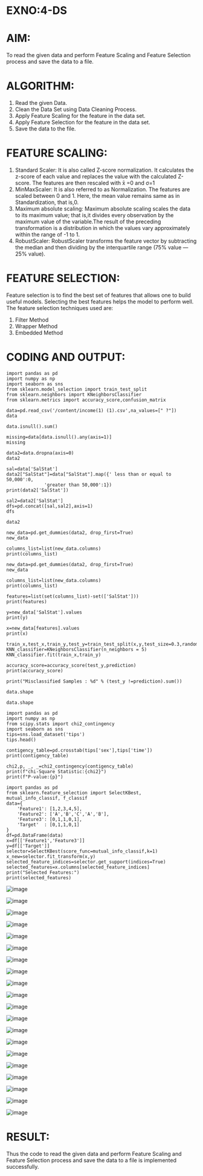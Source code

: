# EXNO:4-DS
# AIM:
To read the given data and perform Feature Scaling and Feature Selection process and save the
data to a file.

# ALGORITHM:
1. Read the given Data.
2. Clean the Data Set using Data Cleaning Process.
3. Apply Feature Scaling for the feature in the data set.
4. Apply Feature Selection for the feature in the data set.
5. Save the data to the file.

# FEATURE SCALING:
1. Standard Scaler: It is also called Z-score normalization. It calculates the z-score of each value and replaces the value with the calculated Z-score. The features are then rescaled with x̄ =0 and σ=1
2. MinMaxScaler: It is also referred to as Normalization. The features are scaled between 0 and 1. Here, the mean value remains same as in Standardization, that is,0.
3. Maximum absolute scaling: Maximum absolute scaling scales the data to its maximum value; that is,it divides every observation by the maximum value of the variable.The result of the preceding transformation is a distribution in which the values vary approximately within the range of -1 to 1.
4. RobustScaler: RobustScaler transforms the feature vector by subtracting the median and then dividing by the interquartile range (75% value — 25% value).

# FEATURE SELECTION:
Feature selection is to find the best set of features that allows one to build useful models. Selecting the best features helps the model to perform well.
The feature selection techniques used are:
1. Filter Method
2. Wrapper Method
3. Embedded Method

# CODING AND OUTPUT:

```
import pandas as pd
import numpy as np
import seaborn as sns
from sklearn.model_selection import train_test_split
from sklearn.neighbors import KNeighborsClassifier
from sklearn.metrics import accuracy_score,confusion_matrix

data=pd.read_csv('/content/income(1) (1).csv',na_values=[" ?"])
data

data.isnull().sum()

missing=data[data.isnull().any(axis=1)]
missing

data2=data.dropna(axis=0)
data2

sal=data['SalStat']
data2["SalStat"]=data["SalStat"].map({' less than or equal to 50,000':0,
              'greater than 50,000':1})
print(data2['SalStat'])

sal2=data2['SalStat']
dfs=pd.concat([sal,sal2],axis=1)
dfs

data2

new_data=pd.get_dummies(data2, drop_first=True)
new_data

columns_list=list(new_data.columns)
print(columns_list)

new_data=pd.get_dummies(data2, drop_first=True)
new_data

columns_list=list(new_data.columns)
print(columns_list)

features=list(set(columns_list)-set(['SalStat']))
print(features)

y=new_data['SalStat'].values
print(y)

x=new_data[features].values
print(x)

train_x,test_x,train_y,test_y=train_test_split(x,y,test_size=0.3,random_state=0)
KNN_classifier=KNeighborsClassifier(n_neighbors = 5)
KNN_classifier.fit(train_x,train_y)

accuracy_score=accuracy_score(test_y,prediction)
print(accuracy_score)

print("Misclassified Samples : %d" % (test_y !=prediction).sum())

data.shape

data.shape

import pandas as pd
import numpy as np
from scipy.stats import chi2_contingency
import seaborn as sns
tips=sns.load_dataset('tips')
tips.head()

contigency_table=pd.crosstab(tips['sex'],tips['time'])
print(contigency_table)

chi2,p, _, _=chi2_contingency(contigency_table)
print(f"chi-Square Statistic:{chi2}")
print(f"P-value:{p}")

import pandas as pd
from sklearn.feature_selection import SelectKBest, mutual_info_classif, f_classif
data={
    'Feature1': [1,2,3,4,5],
    'Feature2': ['A','B','C','A','B'],
    'Feature3': [0,1,1,0,1],
    'Target'  : [0,1,1,0,1]
}
df=pd.DataFrame(data)
x=df[['Feature1','Feature3']]
y=df[['Target']]
selector=SelectKBest(score_func=mutual_info_classif,k=1)
x_new=selector.fit_transform(x,y)
selected_feature_indices=selector.get_support(indices=True)
selected_features=x.columns[selected_feature_indices]
print("Selected Features:")
print(selected_features)
```
![image](https://github.com/user-attachments/assets/273ed690-3c9d-4d13-b90c-889d1045743b)

![image](https://github.com/user-attachments/assets/b29c513b-8e1a-4edf-991e-4e5180a04682)

![image](https://github.com/user-attachments/assets/49ac6619-4d50-495b-8157-5f094ca9f16f)

![image](https://github.com/user-attachments/assets/9ca80531-3bdb-409b-8222-d3e9fa40162d)

![image](https://github.com/user-attachments/assets/90da8d0c-17ee-4972-a3cf-1de6b9584507)

![image](https://github.com/user-attachments/assets/cf06a3f2-00a9-4b62-ac32-622ba69f2e45)

![image](https://github.com/user-attachments/assets/cf541996-6c63-4cee-8de1-ad07b2ef1ead)

![image](https://github.com/user-attachments/assets/bd47d21d-1f13-4ed4-bf22-21e65fccc2c1)

![image](https://github.com/user-attachments/assets/0c3eb551-8668-4ae1-9d51-956afc712885)

![image](https://github.com/user-attachments/assets/a6db6a8d-cebe-428d-9f8e-0250061047c2)

![image](https://github.com/user-attachments/assets/778f0a48-5514-48f9-9d62-9ff39bcfdeac)

![image](https://github.com/user-attachments/assets/1f11a269-3e36-4b43-b693-d56e9600e886)

![image](https://github.com/user-attachments/assets/c29e9377-85ba-4de0-8270-25048e95a95f)

![image](https://github.com/user-attachments/assets/3f1604b4-0f74-46f0-84a1-72b471c498be)

![image](https://github.com/user-attachments/assets/dd219b3d-d04f-4453-9f57-b05631d08d32)

![image](https://github.com/user-attachments/assets/8dbbc0d3-24d1-4d19-aa73-00559bf4f61f)

![image](https://github.com/user-attachments/assets/a7448405-74ea-4107-a971-8f0496f1eaa8)

![image](https://github.com/user-attachments/assets/b0bec49e-b96c-4194-9494-98bc105d9555)

![image](https://github.com/user-attachments/assets/49fb8ab2-2d29-4408-9e37-0a49c3d00513)

![image](https://github.com/user-attachments/assets/512b59db-f313-46dd-8ac6-1cde448d5546)

# RESULT:
Thus the code to read the given data and perform Feature Scaling and Feature Selection process and save the data to a file is implemented successfully.
